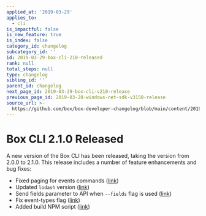 ```yaml
---
applied_at: '2019-03-29'
applies_to:
  - cli
is_impactful: false
is_new_feature: true
is_index: false
category_id: changelog
subcategory_id: ''
id: 2019-03-29-box-cli-210-released
rank: null
total_steps: null
type: changelog
sibling_id: ''
parent_id: changelog
next_page_id: 2019-03-29-box-cli-v210-release
previous_page_id: 2019-03-28-windows-net-sdk-v3150-release
source_url: >-
  https://github.com/box/box-developer-changelog/blob/main/content/2019/03-29-box-cli-210-released.md
---
```

# Box CLI 2.1.0 Released

A new version of the Box CLI has been released, taking the version from 2.0.0
to 2.1.0. This release includes a number of feature enhancements and bug fixes:

* Fixed paging for events commands ([link][github_cli_p126])
* Updated `lodash` version ([link][github_cli_p129])
* Send fields parameter to API when `--fields` flag is used ([link][github_cli_p113])
* Fix event-types flag ([link][github_cli_p120])
* Added build NPM script ([link][github_cli_commit])

[github_cli_p126]: https://github.com/box/boxcli/pull/126
[github_cli_p129]: https://github.com/box/boxcli/pull/129
[github_cli_p113]: https://github.com/box/boxcli/pull/113
[github_cli_p120]: https://github.com/box/boxcli/pull/120
[github_cli_commit]: https://github.com/box/boxcli/commit/f0f88f66e3014afba616b5a2994157d435094b56